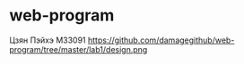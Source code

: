 # web-program
Цзян Пэйхэ M33091
https://github.com/damagegithub/web-program/tree/master/lab1/design.png
